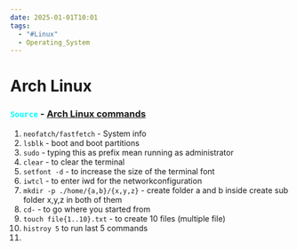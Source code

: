 ```yaml
---
date: 2025-01-01T10:01
tags:
  - "#Linux"
  - Operating_System
---
```

# Arch Linux

### <code style="color : aqua">Source</code> - [Arch Linux commands](https://wiki.archlinux.org/title/Arch_Linux)

1. `neofatch/fastfetch` - System info
2. `lsblk` - boot and boot partitions
3. `sudo` - typing this as prefix mean running as administrator
4. `clear` - to clear the terminal
5. `setfont -d` - to increase the size of the terminal font
6. `iwtcl` - to enter iwd for the networkconfiguration
7. `mkdir -p ./home/{a,b}/{x,y,z}` - create folder a and b inside create sub folder x,y,z in both of them
8. `cd-` - to go where you started from
9. `touch file{1..10}.txt` - to create 10 files (multiple file)
10. `histroy 5` to run last 5 commands
11. 
